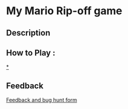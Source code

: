 # My Mario Rip-off game

## Description

## How to Play :
[*](angelosync.html)
## Feedback
[Feedback and bug hunt form](https://docs.google.com/forms/d/e/1FAIpQLSd1743oYMDU6incFcGABb1w27Y9s8BKCpmLdpy4KejHZPCCow/viewform?usp=sf_link)

